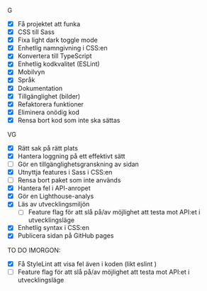 G
- [x] Få projektet att funka
- [x] CSS till Sass
- [x] Fixa light dark toggle mode 
- [x] Enhetlig namngivning i CSS:en
- [x] Konvertera till TypeScript
- [x] Enhetlig kodkvalitet (ESLint)
- [x] Mobilvyn
- [x] Språk
- [x] Dokumentation
- [x] Tillgänglighet (bilder)
- [x] Refaktorera funktioner
- [x] Eliminera onödig kod
- [x] Rensa bort kod som inte ska sättas
  
VG
- [x] Rätt sak på rätt plats
- [x] Hantera loggning på ett effektivt sätt
- [ ] Gör en tillgänglighetsgranskning av sidan
- [x] Utnyttja features i Sass i CSS:en
- [ ] Rensa bort paket som inte används
- [x] Hantera fel i API-anropet
- [x] Gör en Lighthouse-analys
- [x] Läs av utvecklingsmiljön
    - [ ] Feature flag för att slå på/av möjlighet att testa mot API:et i utvecklingsläge 
- [x] Enhetlig syntax i CSS:en
- [x] Publicera sidan på GitHub pages 

TO DO IMORGON: 
- [x] Få StyleLint att visa fel även i koden (likt eslint )
- [ ] Feature flag för att slå på/av möjlighet att testa mot API:et i utvecklingsläge 
